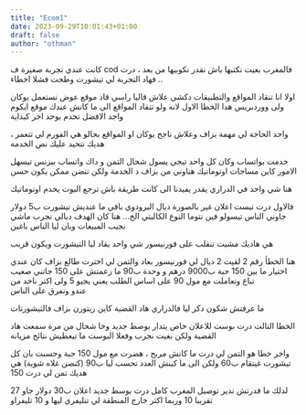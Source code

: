 ```yaml
---
title: "Ecom1"
date: 2023-09-29T10:01:43+01:00
draft: false
author: "othman"
---
```


كانت عندي تجربة صغيرة ف cod فالمغرب بغيت نكتبها باش نقدر نكوبيها من بعد ، درت فهاد التجربة لي تيشورت وطحت فشلا اخطاء ..

اولا انا تنقاد المواقع والتطبيقات دكشي علاش قاليا راسي قاد موقع عوض نستعمل يوكان ولى
ووردبريس هدا الخطا الاول لانه ولو تتقاد المواقع الى ما كانش عندك موقع ايكوم واجد الافضل تخدم بوحد اخر كبداية

واحد الحاجة لي مهمة بزاف وعلاش ناجح يوكان او المواقع بحالو هي الفورم لي تتعمر ، هديك تتحيد عليك نص الخدمة

خدمت بواتساب وكان كل واحد تيجي يسول شحال التمن و داك واتساب بيزنس تيسهل الامور كاين مساجات اوتوماتيك هناوني من بزاف د الخدمة ولكن تنضن ممكن يكون حسن

هنا شي واحد في الدراري يقدر يفيدنا الى كانت طريقة باش ترجع البوت يخدم اوتوماتيك

فالاول درت تيست اعلان غير بالصورة ديال البرودوي باقي ما عنديش تيشورت ب5 دولار جاوني الناس تيسولو فين نتوما النوع الكاليتي الخ… هنا كان الهدف ديالي نجرب ماشي نجيب المبيعات وبان ليا الناس باغين

هي هاديك مشيت تنقلب على فورنيسور شي واحد يقاد ليا التيشورت ويكون قريب

هنا الخطأ رقم 2 لقيت 2 ديال لي فورنيسور بعاد والتمن لي اخترت طالع بزاف كان عندي اختيار ما بين 150 حبة ب9000 درهم و وحدة ب90 ما زعمتش على 150 جاتني صعيب تباع وتعاملت مع مول 90 على اساس الطلب يعني يجيو 5 ولى اكتر ناخد من عندو ونفرق على الناس

ما عرفتش شكون دكر ليا فالدراري هاد القضية كاين ريتورن بزاف فالتيشورتات

الخطا التالت درت بوست للاعلان خاص يتدار بوصط جديد وخا شحال من مرة سمعت هاد القضية ولكن بغيت نجرب وفعلا البوست ما تيعطيش نتائج مزيانة

واخر خطا هو التمن لي درت ما كانش مربح ، هضرت مع مول 150 حبة وحسبت بان كل تيشورت غيتقام ب60 ولكن الى ما كينش العدد تحسب ليا ب90 (كنصن غلاه شوية) هي هديك تمن لي درت 150

لدلك ما قدرتش ندير توصيل المغرب كامل درت بوسط جديد اعلان ب30 دولار جاو 27 تقريبا 10 وربما اكتر خارج المنطقة لي تنليفري ليها و 10 تليفراو
